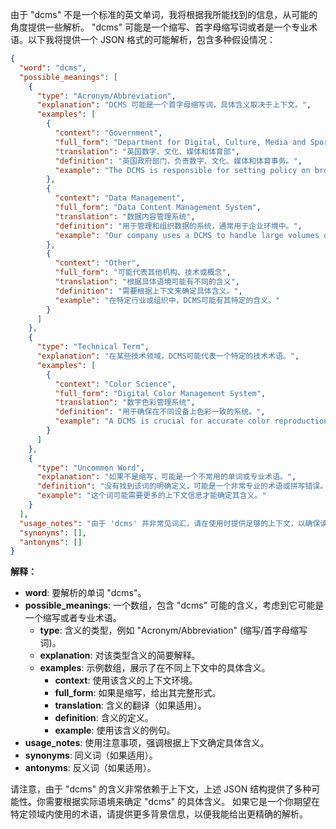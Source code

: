 由于 "dcms" 不是一个标准的英文单词，我将根据我所能找到的信息，从可能的角度提供一些解析。 "dcms" 可能是一个缩写、首字母缩写词或者是一个专业术语。以下我将提供一个 JSON 格式的可能解析，包含多种假设情况：

```json
{
  "word": "dcms",
  "possible_meanings": [
    {
      "type": "Acronym/Abbreviation",
      "explanation": "DCMS 可能是一个首字母缩写词，具体含义取决于上下文。",
      "examples": [
        {
          "context": "Government",
          "full_form": "Department for Digital, Culture, Media and Sport (UK)",
          "translation": "英国数字、文化、媒体和体育部",
          "definition": "英国政府部门，负责数字、文化、媒体和体育事务。",
          "example": "The DCMS is responsible for setting policy on broadband access."
        },
        {
          "context": "Data Management",
          "full_form": "Data Content Management System",
          "translation": "数据内容管理系统",
          "definition": "用于管理和组织数据的系统，通常用于企业环境中。",
          "example": "Our company uses a DCMS to handle large volumes of customer data."
        },
        {
          "context": "Other",
          "full_form": "可能代表其他机构、技术或概念",
          "translation": "根据具体语境可能有不同的含义",
          "definition": "需要根据上下文来确定具体含义。",
          "example": "在特定行业或组织中，DCMS可能有其特定的含义。"
        }
      ]
    },
    {
      "type": "Technical Term",
      "explanation": "在某些技术领域，DCMS可能代表一个特定的技术术语。",
      "examples": [
        {
          "context": "Color Science",
          "full_form": "Digital Color Management System",
          "translation": "数字色彩管理系统",
          "definition": "用于确保在不同设备上色彩一致的系统。",
          "example": "A DCMS is crucial for accurate color reproduction in printing."
        }
      ]
    },
    {
      "type": "Uncommon Word",
      "explanation": "如果不是缩写，可能是一个不常用的单词或专业术语。",
      "definition": "没有找到该词的明确定义，可能是一个非常专业的术语或拼写错误。",
      "example": "这个词可能需要更多的上下文信息才能确定其含义。"
    }
  ],
  "usage_notes": "由于 'dcms' 并非常见词汇，请在使用时提供足够的上下文，以确保读者能够理解其含义。如果是缩写，首次使用时请给出全称。",
  "synonyms": [],
  "antonyms": []
}
```

**解释：**

*   **word**:  要解析的单词 "dcms"。
*   **possible\_meanings**: 一个数组，包含 "dcms" 可能的含义，考虑到它可能是一个缩写或者专业术语。
    *   **type**: 含义的类型，例如 "Acronym/Abbreviation" (缩写/首字母缩写词)。
    *   **explanation**: 对该类型含义的简要解释。
    *   **examples**: 示例数组，展示了在不同上下文中的具体含义。
        *   **context**: 使用该含义的上下文环境。
        *   **full\_form**: 如果是缩写，给出其完整形式。
        *   **translation**: 含义的翻译（如果适用）。
        *   **definition**: 含义的定义。
        *   **example**: 使用该含义的例句。
*   **usage\_notes**: 使用注意事项，强调根据上下文确定具体含义。
*   **synonyms**: 同义词（如果适用）。
*   **antonyms**: 反义词（如果适用）。

请注意，由于 "dcms" 的含义非常依赖于上下文，上述 JSON 结构提供了多种可能性。你需要根据实际语境来确定 "dcms" 的具体含义。 如果它是一个你期望在特定领域内使用的术语，请提供更多背景信息，以便我能给出更精确的解析。
 